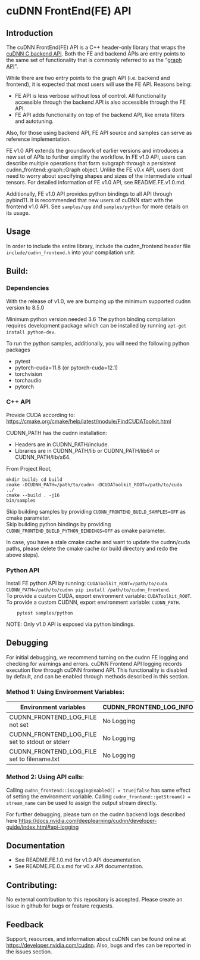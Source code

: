 # cuDNN FrontEnd(FE) API

## Introduction
The cuDNN FrontEnd(FE) API is a C++ header-only library that wraps the [cuDNN C backend API](https://docs.nvidia.com/deeplearning/cudnn/api/index.html#cudnn-backend-api). Both the FE and backend APIs are entry points to the same set of functionality that is commonly referred to as the "[graph API](https://docs.nvidia.com/deeplearning/cudnn/developer-guide/index.html#op-fusion)".

While there are two entry points to the graph API (i.e. backend and frontend), it is expected that most users will use the FE API. Reasons being:

- FE API is less verbose without loss of control. All functionality accessible through the backend API is also accessible through the FE API.
- FE API adds functionality on top of the backend API, like errata filters and autotuning.

Also, for those using backend API, FE API source and samples can serve as reference implementation.

FE v1.0 API extends the groundwork of earlier versions and introduces a new set of APIs to further simplify the workflow. In FE v1.0 API, users can describe multiple operations that form subgraph through a persistent cudnn_frontend::graph::Graph object. Unlike the FE v0.x API, users dont need to worry about specifying shapes and sizes of the intermediate virtual tensors. For detailed information of FE v1.0 API, see README.FE.v1.0.md. 

Additionally, FE v1.0 API provides python bindings to all API through pybind11. It is recommended that new users of cuDNN start with the frontend v1.0 API. See `samples/cpp` and `samples/python` for more details on its usage.

## Usage
In order to include the entire library, include the cudnn_frontend header file `include/cudnn_frontend.h` into your compilation unit.

## Build:

### Dependencies
With the release of v1.0, we are bumping up the minimum supported cudnn version to 8.5.0

Minimum python version needed 3.6
The python binding compilation requires development package which can be installed by running `apt-get install python-dev`.

To run the python samples, additionally, you will need the following python packages
- pytest
- pytorch-cuda=11.8 (or pytorch-cuda=12.1)
- torchvision
- torchaudio
- pytorch


### C++ API
Provide CUDA according to: https://cmake.org/cmake/help/latest/module/FindCUDAToolkit.html  

CUDNN_PATH has the cudnn installation:
- Headers are in CUDNN_PATH/include.
- Libraries are in CUDNN_PATH/lib or CUDNN_PATH/lib64 or CUDNN_PATH/lib/x64.

From Project Root,

```
mkdir build; cd build
cmake -DCUDNN_PATH=/path/to/cudnn -DCUDAToolkit_ROOT=/path/to/cuda  ../
cmake --build . -j16
bin/samples
```

Skip building samples by providing `CUDNN_FRONTEND_BUILD_SAMPLES=OFF` as cmake parameter.  
Skip building python bindings by providing `CUDNN_FRONTEND_BUILD_PYTHON_BINDINGS=OFF` as cmake parameter.

In case, you have a stale cmake cache and want to update the cudnn/cuda paths, please delete the cmake cache (or build directory and redo the above steps).

### Python API
Install FE python API by running: `CUDAToolkit_ROOT=/path/to/cuda CUDNN_PATH=/path/to/cudnn pip install /path/to/cudnn_frontend`.  
To provide a custom CUDA, export environment variable: `CUDAToolkit_ROOT`.  
To provide a custom CUDNN, export environment variable: `CUDNN_PATH`.

```
    pytest samples/python
```

NOTE: Only v1.0 API is exposed via python bindings.

## Debugging
For initial debugging, we recommend turning on the cudnn FE logging and checking for warnings and errors.
cuDNN Frontend API logging records execution flow through cuDNN frontend API. This functionality is disabled by default, and can be enabled through methods described in this section.

### Method 1: Using Environment Variables:
| Environment variables                             | CUDNN_FRONTEND_LOG_INFO=0 | CUDNN_FRONTEND_LOG_INFO=1 |
| ------------------------------------------------- | ------------------------- | -----------               |
| CUDNN_FRONTEND_LOG_FILE not set                   | No Logging                | No Logging                |
| CUDNN_FRONTEND_LOG_FILE set to stdout or stderr   | No Logging                | Logging to cout or cerr   |
| CUDNN_FRONTEND_LOG_FILE set to filename.txt       | No Logging                | Logging to the filename   |

### Method 2: Using API calls:
Calling `cudnn_frontend::isLoggingEnabled() = true|false` has same effect of setting the environment variable.
Calling `cudnn_frontend::getStream() = stream_name` can be used to assign the output stream directly.

For further debugging, please turn on the cudnn backend logs described here https://docs.nvidia.com/deeplearning/cudnn/developer-guide/index.html#api-logging

## Documentation
- See README.FE.1.0.md for v1.0 API documentation.
- See README.FE.0.x.md for v0.x API documentation.

## Contributing:
No external contribution to this repository is accepted. Please create an issue in github for bugs or feature requests.

## Feedback
Support, resources, and information about cuDNN can be found online at https://developer.nvidia.com/cudnn. 
Also, bugs and rfes can be reported in the issues section.
